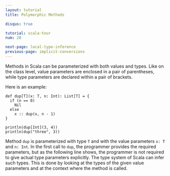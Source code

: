 ```yaml
---
layout: tutorial
title: Polymorphic Methods

disqus: true

tutorial: scala-tour
num: 28

next-page: local-type-inference
previous-page: implicit-conversions
---
```


Methods in Scala can be parameterized with both values and types. Like on the class level, value parameters are enclosed in a pair of parentheses, while type parameters are declared within a pair of brackets.

Here is an example:

```tut
def dup[T](x: T, n: Int): List[T] = {
  if (n == 0)
    Nil
  else
    x :: dup(x, n - 1)
}

println(dup[Int](3, 4))
println(dup("three", 3))
```

Method `dup` is parameterized with type `T` and with the value parameters `x: T` and `n: Int`. In the first call to `dup`, the programmer provides the required parameters, but as the following line shows, the programmer is not required to give actual type parameters explicitly. The type system of Scala can infer such types. This is done by looking at the types of the given value parameters and at the context where the method is called.
